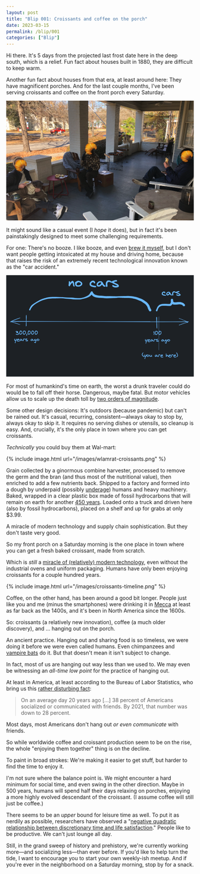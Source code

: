 ```yaml
---
layout: post
title: "Blip 001: Croissants and coffee on the porch"
date: 2023-03-15
permalink: /blip/001
categories: ["Blip"]
---
```


Hi there. It's 5 days from the projected last frost date here in the deep south, which is a relief. Fun fact about houses built in 1880, they are difficult to keep warm.

Another fun fact about houses from that era, at least around here: They have magnificent porches. And for the last couple months, I've been serving croissants and coffee on the front porch every Saturday.

![[three humans enjoying baked goods](/images/croissants-on-the-porch.png)](/images/croissants-on-the-porch.png)

It might sound like a casual event (I _hope_ it does), but in fact it's been painstakingly designed to meet some challenging requirements.

For one: There's no booze. I like booze, and even [brew it myself](https://eufaula.biz/beer), but I don't want people getting intoxicated at my house and driving home, because that raises the risk of an extremely recent technological innovation known as the "car accident."

![[timeline: dawn of humanity, invention of car, present day](/images/blip-cars-timeline.png)](/images/blip-cars-timeline.png)

For most of humankind's time on earth, the worst a drunk traveler could do would be to fall off their horse. Dangerous, maybe fatal. But motor vehicles allow us to scale up the death toll by [two orders of magnitude](https://en.wikipedia.org/wiki/List_of_accidents_and_disasters_by_death_toll#Road).

Some other design decisions: It's outdoors (because pandemic) but can't be rained out. It's casual, recurring, consistent—always okay to stop by, always okay to skip it. It requires no serving dishes or utensils, so cleanup is easy. And, crucially, it's the only place in town where you can get croissants.

_Technically_ you could buy them at Wal-mart:

{% include image.html url="/images/wlamrat-croissants.png" %}

Grain collected by a ginormous combine harvester, processed to remove the germ and the bran (and thus most of the nutritional value), then enriched to add a few nutrients back. Shipped to a factory and formed into a dough by underpaid (possibly [underage](https://www.nytimes.com/2023/02/25/us/unaccompanied-migrant-child-workers-exploitation.html)) humans and heavy machinery. Baked, wrapped in a clear plastic box made of fossil hydrocarbons that will remain on earth for another [450 years](https://science.howstuffworks.com/science-vs-myth/everyday-myths/how-long-does-it-take-for-plastics-to-biodegrade.htm). Loaded onto a truck and driven here (also by fossil hydrocarbons), placed on a shelf and up for grabs at only $3.99.

A miracle of modern technology and supply chain sophistication. But they don't taste very good.

So my front porch on a Saturday morning is the one place in town where you can get a fresh baked croissant, made from scratch.

Which is _still_ a [miracle of (relatively) modern technology](/croissants-are-cutting-edge-technology/), even without the industrial ovens and uniform packaging. Humans have only been enjoying croissants for a couple hundred years.

{% include image.html url="/images/croissants-timeline.png" %}

Coffee, on the other hand, has been around a good bit longer. People just like you and me (minus the smartphones) were drinking it in [Mecca](https://www.britannica.com/topic/history-of-coffee) at least as far back as the 1400s, and it's been in North America since the 1600s.

So: croissants (a relatively new innovation), coffee (a much older discovery), and ... hanging out on the porch.

An ancient practice. Hanging out and sharing food is so timeless, we were doing it before we were even called humans. Even chimpanzees and [vampire bats](https://books.google.com/books?id=SxX4gRzOS6oC&q=%22food+sharing%22#v=snippet&q=%22food%20sharing%22&f=false) do it. But that doesn't mean it isn't subject to change. 

In fact, most of us are hanging out way less than we used to. We may even be witnessing an _all-time low point_ for the practice of hanging out.

At least in America, at least according to the Bureau of Labor Statistics, who bring us this [rather disturbing fact](https://slate.com/culture/2023/02/hanging-out-sheila-liming-book-friendship-crisis.html):

> On an average day 20 years ago [...] 38 percent of Americans socialized or communicated with friends. By 2021, that number was down to 28 percent.

Most days, most Americans don't hang out _or even communicate_ with friends.

So while worldwide coffee and croissant production seem to be on the rise, the whole "enjoying them together" thing is on the decline.

To paint in broad strokes: We're making it easier to get stuff, but harder to find the time to enjoy it.

I'm not sure where the balance point is. We might encounter a hard minimum for social time, and even swing in the other direction. Maybe in 500 years, humans will spend half their days relaxing on porches, enjoying a more highly evolved descendant of the croissant. (I assume coffee will still just be coffee.)

There seems to be an _upper_ bound for leisure time as well. To put it as nerdily as possible, researchers have observed a "[negative quadratic relationship between discretionary time and life satisfaction](https://papers.ssrn.com/sol3/papers.cfm?abstract_id=3285436)." People like to be productive. We can't just lounge all day.

Still, in the grand sweep of history and prehistory, we're currently working more—and socializing less—than ever before. If you'd like to help turn the tide, I want to encourage you to start your own weekly-ish meetup. And if you're ever in the neighborhood on a Saturday morning, stop by for a snack.
